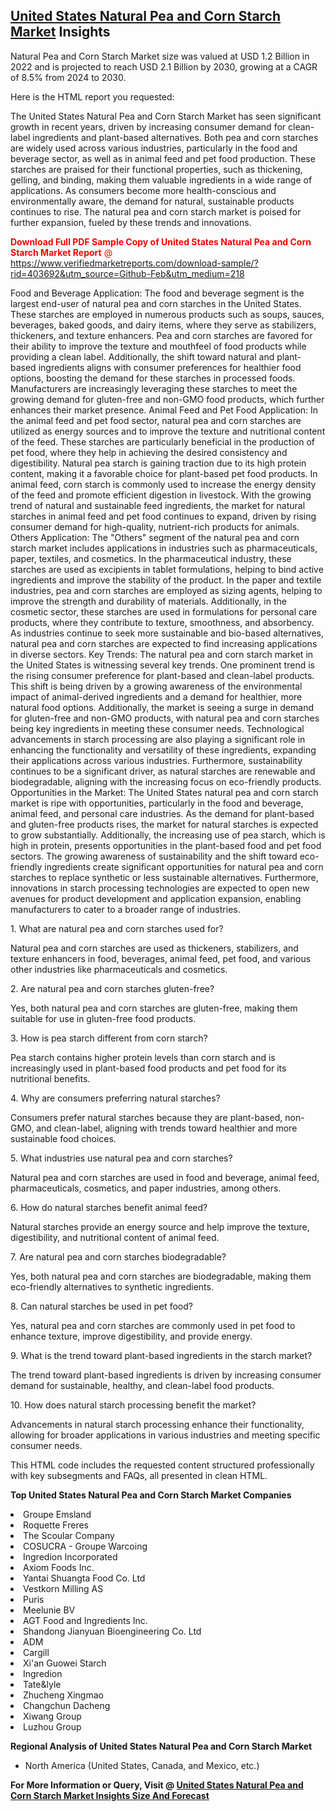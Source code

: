 <h2><a href="https://www.verifiedmarketreports.com/download-sample/?rid=403692&amp;utm_source=Github-Feb&amp;utm_medium=218" target="_blank">United States Natural Pea and Corn Starch Market</a> Insights</h2><p>Natural Pea and Corn Starch Market size was valued at USD 1.2 Billion in 2022 and is projected to reach USD 2.1 Billion by 2030, growing at a CAGR of 8.5% from 2024 to 2030.</p><p>Here is the HTML report you requested:  <p>The United States Natural Pea and Corn Starch Market has seen significant growth in recent years, driven by increasing consumer demand for clean-label ingredients and plant-based alternatives. Both pea and corn starches are widely used across various industries, particularly in the food and beverage sector, as well as in animal feed and pet food production. These starches are praised for their functional properties, such as thickening, gelling, and binding, making them valuable ingredients in a wide range of applications. As consumers become more health-conscious and environmentally aware, the demand for natural, sustainable products continues to rise. The natural pea and corn starch market is poised for further expansion, fueled by these trends and innovations. <p><span class=""><span style="color: #ff0000;"><strong>Download Full PDF Sample Copy of United States Natural Pea and Corn Starch Market Report</strong> @ </span><a href="https://www.verifiedmarketreports.com/download-sample/?rid=403692&amp;utm_source=Github-Feb&amp;utm_medium=218" target="_blank">https://www.verifiedmarketreports.com/download-sample/?rid=403692&amp;utm_source=Github-Feb&amp;utm_medium=218</a></span></p> Food and Beverage Application: The food and beverage segment is the largest end-user of natural pea and corn starches in the United States. These starches are employed in numerous products such as soups, sauces, beverages, baked goods, and dairy items, where they serve as stabilizers, thickeners, and texture enhancers. Pea and corn starches are favored for their ability to improve the texture and mouthfeel of food products while providing a clean label. Additionally, the shift toward natural and plant-based ingredients aligns with consumer preferences for healthier food options, boosting the demand for these starches in processed foods. Manufacturers are increasingly leveraging these starches to meet the growing demand for gluten-free and non-GMO food products, which further enhances their market presence. Animal Feed and Pet Food Application: In the animal feed and pet food sector, natural pea and corn starches are utilized as energy sources and to improve the texture and nutritional content of the feed. These starches are particularly beneficial in the production of pet food, where they help in achieving the desired consistency and digestibility. Natural pea starch is gaining traction due to its high protein content, making it a favorable choice for plant-based pet food products. In animal feed, corn starch is commonly used to increase the energy density of the feed and promote efficient digestion in livestock. With the growing trend of natural and sustainable feed ingredients, the market for natural starches in animal feed and pet food continues to expand, driven by rising consumer demand for high-quality, nutrient-rich products for animals. Others Application: The "Others" segment of the natural pea and corn starch market includes applications in industries such as pharmaceuticals, paper, textiles, and cosmetics. In the pharmaceutical industry, these starches are used as excipients in tablet formulations, helping to bind active ingredients and improve the stability of the product. In the paper and textile industries, pea and corn starches are employed as sizing agents, helping to improve the strength and durability of materials. Additionally, in the cosmetic sector, these starches are used in formulations for personal care products, where they contribute to texture, smoothness, and absorbency. As industries continue to seek more sustainable and bio-based alternatives, natural pea and corn starches are expected to find increasing applications in diverse sectors. Key Trends: The natural pea and corn starch market in the United States is witnessing several key trends. One prominent trend is the rising consumer preference for plant-based and clean-label products. This shift is being driven by a growing awareness of the environmental impact of animal-derived ingredients and a demand for healthier, more natural food options. Additionally, the market is seeing a surge in demand for gluten-free and non-GMO products, with natural pea and corn starches being key ingredients in meeting these consumer needs. Technological advancements in starch processing are also playing a significant role in enhancing the functionality and versatility of these ingredients, expanding their applications across various industries. Furthermore, sustainability continues to be a significant driver, as natural starches are renewable and biodegradable, aligning with the increasing focus on eco-friendly products. Opportunities in the Market: The United States natural pea and corn starch market is ripe with opportunities, particularly in the food and beverage, animal feed, and personal care industries. As the demand for plant-based and gluten-free products rises, the market for natural starches is expected to grow substantially. Additionally, the increasing use of pea starch, which is high in protein, presents opportunities in the plant-based food and pet food sectors. The growing awareness of sustainability and the shift toward eco-friendly ingredients create significant opportunities for natural pea and corn starches to replace synthetic or less sustainable alternatives. Furthermore, innovations in starch processing technologies are expected to open new avenues for product development and application expansion, enabling manufacturers to cater to a broader range of industries. <p>1. What are natural pea and corn starches used for?</p> <p>Natural pea and corn starches are used as thickeners, stabilizers, and texture enhancers in food, beverages, animal feed, pet food, and various other industries like pharmaceuticals and cosmetics.</p> <p>2. Are natural pea and corn starches gluten-free?</p> <p>Yes, both natural pea and corn starches are gluten-free, making them suitable for use in gluten-free food products.</p> <p>3. How is pea starch different from corn starch?</p> <p>Pea starch contains higher protein levels than corn starch and is increasingly used in plant-based food products and pet food for its nutritional benefits.</p> <p>4. Why are consumers preferring natural starches?</p> <p>Consumers prefer natural starches because they are plant-based, non-GMO, and clean-label, aligning with trends toward healthier and more sustainable food choices.</p> <p>5. What industries use natural pea and corn starches?</p> <p>Natural pea and corn starches are used in food and beverage, animal feed, pharmaceuticals, cosmetics, and paper industries, among others.</p> <p>6. How do natural starches benefit animal feed?</p> <p>Natural starches provide an energy source and help improve the texture, digestibility, and nutritional content of animal feed.</p> <p>7. Are natural pea and corn starches biodegradable?</p> <p>Yes, both natural pea and corn starches are biodegradable, making them eco-friendly alternatives to synthetic ingredients.</p> <p>8. Can natural starches be used in pet food?</p> <p>Yes, natural pea and corn starches are commonly used in pet food to enhance texture, improve digestibility, and provide energy.</p> <p>9. What is the trend toward plant-based ingredients in the starch market?</p> <p>The trend toward plant-based ingredients is driven by increasing consumer demand for sustainable, healthy, and clean-label food products.</p> <p>10. How does natural starch processing benefit the market?</p> <p>Advancements in natural starch processing enhance their functionality, allowing for broader applications in various industries and meeting specific consumer needs.</p>  This HTML code includes the requested content structured professionally with key subsegments and FAQs, all presented in clean HTML.</p><p><strong>Top United States Natural Pea and Corn Starch Market Companies</strong></p><div data-test-id=""><p><li>Groupe Emsland</li><li> Roquette Freres</li><li> The Scoular Company</li><li> COSUCRA - Groupe Warcoing</li><li> Ingredion Incorporated</li><li> Axiom Foods Inc.</li><li> Yantai Shuangta Food Co. Ltd</li><li> Vestkorn Milling AS</li><li> Puris</li><li> Meelunie BV</li><li> AGT Food and Ingredients Inc.</li><li> Shandong Jianyuan Bioengineering Co. Ltd</li><li> ADM</li><li> Cargill</li><li> Xi'an Guowei Starch</li><li> Ingredion</li><li> Tate&lyle</li><li> Zhucheng Xingmao</li><li> Changchun Dacheng</li><li> Xiwang Group</li><li> Luzhou Group</li></p><div><strong>Regional Analysis of&nbsp;United States Natural Pea and Corn Starch Market</strong></div><ul><li dir="ltr"><p dir="ltr">North America&nbsp;(United States, Canada, and Mexico, etc.)</p></li></ul><p><strong>For More Information or Query, Visit @&nbsp;</strong><strong><a href="https://www.verifiedmarketreports.com/product/natural-pea-and-corn-starch-market/?utm_source=Github-Feb&amp;utm_medium=218" target="_blank">United States Natural Pea and Corn Starch Market Insights Size And Forecast</a></strong></p></div>
